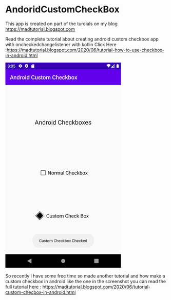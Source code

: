 # AndoridCustomCheckBox

This app is created on part of the turoials on my blog https://madtutorial.blogspot.com

Read the complete tutorial about creating android custom checkbox app with oncheckedchangelistener with kotlin
Click Here :https://madtutorial.blogspot.com/2020/06/tutorial-how-to-use-checkbox-in-android.html

![Android Custom Checkbox](/screenshots/Screenshot_1590719734.png)

So recently i have some free time so made another tutorial and how make a custom checkbox in android like the one in the screenshot you can read the full tutorial here : https://madtutorial.blogspot.com/2020/06/tutorial-custom-checbox-in-android.html
